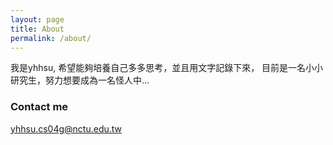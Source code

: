 ```yaml
---
layout: page
title: About
permalink: /about/
---
```


我是yhhsu, 希望能夠培養自己多多思考，並且用文字記錄下來，
目前是一名小小研究生，努力想要成為一名怪人中...


### Contact me

[yhhsu.cs04g@nctu.edu.tw](mailto:yhhsu.cs04g@nctu.edu.tw)
